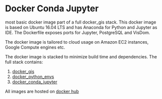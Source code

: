 # Docker Conda Jupyter

most basic docker image part of a full docker_gis stack. This docker image is based on Ubuntu 16.04 LTS and has Anaconda for Python and Jupyter as IDE. The Dockerfile exposes ports for Jupyter, PostgreSQL and VisDom. 

The docker image is tailored to cloud usage on Amazon EC2 instances, Google Compute engines etc.  

The docker image is stacked to minimize build time and dependencies. The full stack contains:

1. [docker_gis](https://github.com/rutgerhofste/docker_gis)
1. [docker_python_envs](https://github.com/rutgerhofste/docker_python_envs)
1. [docker_conda_jupyter](https://github.com/rutgerhofste/docker_conda_jupyter)

All images are hosted on [docker hub](https://hub.docker.com/u/rutgerhofste/)



